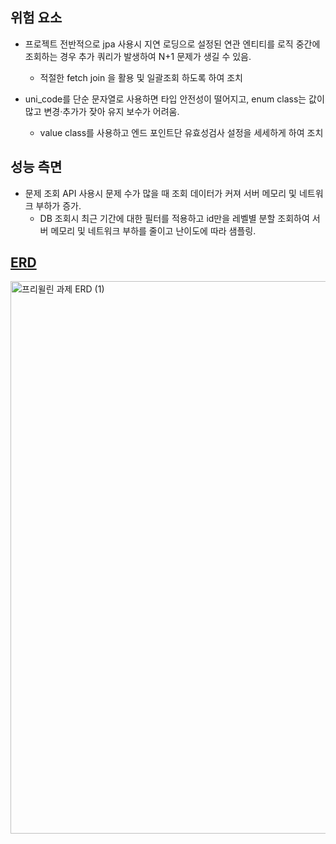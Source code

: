 ## 위험 요소
- 프로젝트 전반적으로 jpa 사용시 지연 로딩으로 설정된 연관 엔티티를 로직 중간에 조회하는 경우 추가 쿼리가 발생하여 N+1 문제가 생길 수 있음.
  - 적절한 fetch join 을 활용 및 일괄조회 하도록 하여 조치
  
- uni_code를 단순 문자열로 사용하면 타입 안전성이 떨어지고, enum class는 값이 많고 변경·추가가 잦아 유지 보수가 어려움.
  - value class를 사용하고 엔드 포인트단 유효성검사 설정을 세세하게 하여 조치
 
## 성능 측면
- 문제 조회 API 사용시 문제 수가 많을 때 조회 데이터가 커져 서버 메모리 및 네트워크 부하가 증가.
  - DB 조회시 최근 기간에 대한 필터를 적용하고 id만을 레벨별 분할 조회하여 서버 메모리 및 네트워크 부하를 줄이고 난이도에 따라 샘플링.

## [ERD](https://dbdiagram.io/d/프리윌린-과제-ERD-68d76b7bd2b621e422263160)

<img width="1064" height="884" alt="프리윌린 과제 ERD (1)" src="https://github.com/user-attachments/assets/9705f9d2-73dd-4290-9368-a9081c397bac" />



